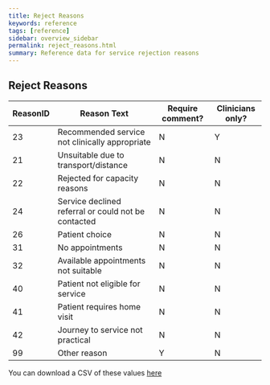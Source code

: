```yaml
---
title: Reject Reasons
keywords: reference
tags: [reference]
sidebar: overview_sidebar
permalink: reject_reasons.html
summary: Reference data for service rejection reasons
---
```


## Reject Reasons ##

| ReasonID | Reason Text | Require comment? | Clinicians only? |
|-----------|-----------|-|-|
| 23 | Recommended service not clinically appropriate | N | Y |
| 21 | Unsuitable due to transport/distance |	N | N |
| 22 | Rejected for capacity reasons | N | N |
| 24 | Service declined referral or could not be contacted | N | N |
| 26 | Patient choice | N | N |
| 31 | No appointments | N | N |
| 32 | Available appointments not suitable | N | N |
| 40 | Patient not eligible for service | N | N |
| 41 | Patient requires home visit | N | N |
| 42 | Journey to service not practical | N | N |
| 99 | Other reason | Y | N |


You can download a CSV of these values [here](reject_reasons_2019-05-17.csv)
